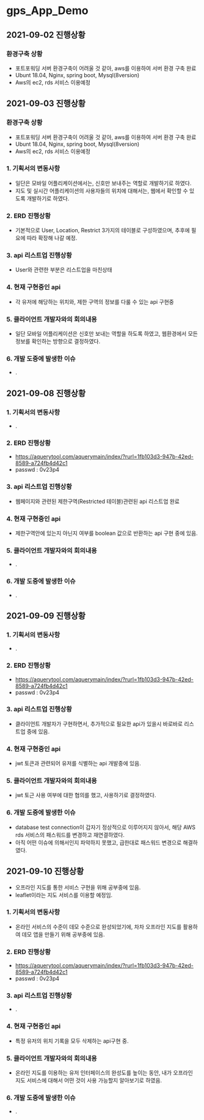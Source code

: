# gps_App_Demo

## 2021-09-02 진행상황
### 환경구축 상황
- 포트포워딩 서버 환경구축이 어려울 것 같아, aws를 이용하여 서버 환경 구축 완료
- Ubunt 18.04, Nginx, spring boot, Mysql(8version)
- Aws의 ec2, rds 서비스 이용예정

## 2021-09-03 진행상황
### 환경구축 상황
- 포트포워딩 서버 환경구축이 어려울 것 같아, aws를 이용하여 서버 환경 구축 완료
- Ubunt 18.04, Nginx, spring boot, Mysql(8version)
- Aws의 ec2, rds 서비스 이용예정
### 1. 기획서의 변동사항
- 일단은 모바일 어플리케이션에서는, 신호만 보내주는 역할로 개발하기로 하였다.
- 지도 및 실시간 어플리케이션의 사용자들의 위치에 대해서는, 웹에서 확인할 수 있도록 개발하기로 하였다.
### 2. ERD 진행상황
- 기본적으로 User, Location, Restrict 3가지의 테이블로 구성하였으며,
추후에 필요에 따라 확장해 나갈 예정.
### 3. api 리스트업 진행상황
- User와 관련한 부분은 리스트업을 마친상태
### 4. 현재 구현중인 api
- 각 유저에 해당하는 위치와, 제한 구역의 정보를 다룰 수 있는 api 구현중
### 5. 클라이언트 개발자와의 회의내용
- 일단 모바일 어플리케이션은 신호만 보내는 역할을 하도록 하였고, 웹환경에서 모든 정보를 확인하는 방향으로 결정하였다.
### 6. 개발 도중에 발생한 이슈
- .


## 2021-09-08 진행상황
### 1. 기획서의 변동사항
- .
### 2. ERD 진행상황
- https://aquerytool.com/aquerymain/index/?rurl=1fb103d3-947b-42ed-8589-a724fb4d42c1
- passwd : 0v23p4
### 3. api 리스트업 진행상황
- 웹페이지와 관련된 제한구역(Restricted 테이블)관련된 api 리스트업 완료
### 4. 현재 구현중인 api
- 제한구역안에 있는지 아닌지 여부를 boolean 값으로 반환하는 api 구현 중에 있음.
### 5. 클라이언트 개발자와의 회의내용
- .
### 6. 개발 도중에 발생한 이슈
- .

## 2021-09-09 진행상황
### 1. 기획서의 변동사항
- .
### 2. ERD 진행상황
- https://aquerytool.com/aquerymain/index/?rurl=1fb103d3-947b-42ed-8589-a724fb4d42c1
- passwd : 0v23p4
### 3. api 리스트업 진행상황
- 클라이언트 개발자가 구현하면서, 추가적으로 필요한 api가 있을시 바로바로 리스트업 중에 있음.
### 4. 현재 구현중인 api
- jwt 토큰과 관련되어 유저를 식별하는 api 개발중에 있음.
### 5. 클라이언트 개발자와의 회의내용
- jwt 토근 사용 여부에 대한 협의를 했고, 사용하기로 결정하였다.
### 6. 개발 도중에 발생한 이슈
- database test connection이 갑자기 정상적으로 이루어지지 않아서, 해당 AWS rds 서비스의 패스워드를 변경하고 재연결하였다.
- 아직 어떤 이슈에 의해서인지 파악하지 못했고, 급한대로 패스워드 변경으로 해결하였다.

## 2021-09-10 진행상황
- 오프라인 지도를 통한 서비스 구현을 위해 공부중에 있음.
- leaflet이라는 지도 서비스를 이용할 예정임.
### 1. 기획서의 변동사항
- 온라인 서비스의 수준이 데모 수준으로 완성되었기에, 차차 오프라인 지도를 활용하여 데모 앱을 만들기 위해 공부중에 있음.
### 2. ERD 진행상황
- https://aquerytool.com/aquerymain/index/?rurl=1fb103d3-947b-42ed-8589-a724fb4d42c1
- passwd : 0v23p4
### 3. api 리스트업 진행상황
- .
### 4. 현재 구현중인 api
- 특정 유저의 위치 기록을 모두 삭제하는 api구현 중.
### 5. 클라이언트 개발자와의 회의내용
- 온라인 지도를 이용하는 유저 인터페이스의 완성도를 높이는 동안, 내가 오프라인 지도 서비스에 대해서 어떤 것이 사용 가능할지 알아보기로 하였음.
### 6. 개발 도중에 발생한 이슈
- .

